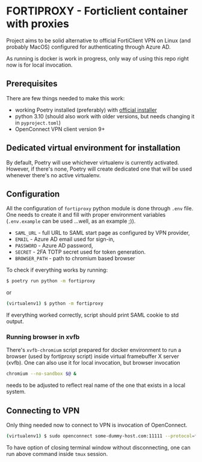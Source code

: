 # FORTIPROXY - Forticlient container with proxies

Project aims to be solid alternative to official FortiClient VPN on Linux (and probably MacOS) configured for authenticating through Azure AD.

As running is docker is work in progress, only way of using this repo right now is for local invocation.

## Prerequisites

There are few things needed to make this work:
* working Poetry installed (preferably) with [official installer](https://python-poetry.org/docs/)
* python 3.10 (should also work with older versions, but needs changing it in `pyproject.toml`)
* OpenConnect VPN client version 9+

## Dedicated virtual environment for installation

By default, Poetry will use whichever virtualenv is currently activated. However, if there's none, Poetry will create dedicated one that will be used whenever there's no active virtualenv.

## Configuration

All the configuration of `fortiproxy` python module is done through `.env` file. One needs to create it and fill with proper environment variables (`.env.example` can be used ...well, as an example ;)).

* `SAML_URL` - full URL to SAML start page as configured by VPN provider,
* `EMAIL` - Azure AD email used for sign-in,
* `PASSWORD` - Azure AD password,
* `SECRET` - 2FA TOTP secret used for token generation.
* `BROWSER_PATH` - path to chromium based browser

To check if everything works by running:

```bash
$ poetry run python -m fortiproxy
```
or
```bash
(virtualenv1) $ python -m fortiproxy
```

If everything worked correctly, script should print SAML cookie to std output.

### Running browser in xvfb

There's `xvfb-chromium` script prepared for docker environment to run a browser (used by fortiproxy script) inside virtual framebuffer X server (xvfb). One can also use it for local invocation, but browser invocation

```bash
chromium --no-sandbox $@ &
```
needs to be adjusted to reflect real name of the one that exists in a local system.


## Connecting to VPN

Only thing needed now to connect to VPN is invocation of OpenConnect.

```bash
(virtualenv1) $ sudo openconnect some-dummy-host.com:11111 --protocol=fortinet --cookie="SVPNCOOKIE=$(python -m fortiproxy)"
```

To have option of closing terminal window without disconnecting, one can run above command inside `tmux` session.
